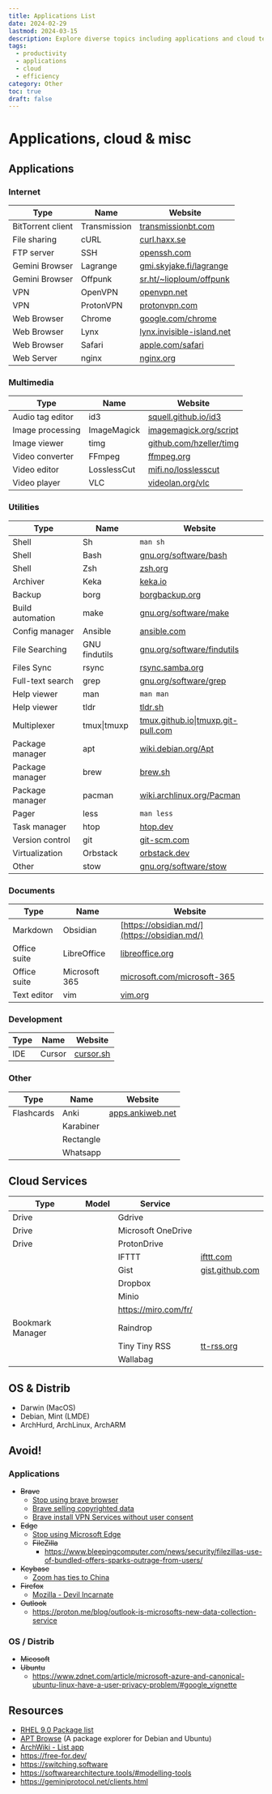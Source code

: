```yaml
---
title: Applications List
date: 2024-02-29
lastmod: 2024-03-15
description: Explore diverse topics including applications and cloud technology
tags:
  - productivity
  - applications
  - cloud
  - efficiency
category: Other
toc: true
draft: false
---
```


# Applications, cloud & misc

## Applications

### Internet

| Type              | Name         | Website                                                         |
| ----------------- | ------------ | --------------------------------------------------------------- |
| BitTorrent client | Transmission | [transmissionbt.com](https://transmissionbt.com/)               |
| File sharing      | cURL         | [curl.haxx.se](https://curl.haxx.se/)                           |
| FTP server        | SSH          | [openssh.com](https://www.openssh.com/)                         |
| Gemini Browser    | Lagrange     | [gmi.skyjake.fi/lagrange](https://gmi.skyjake.fi/lagrange)      |
| Gemini Browser    | Offpunk      | [sr.ht/~lioploum/offpunk](https://sr.ht/~lioploum/offpunk/)     |
| VPN               | OpenVPN      | [openvpn.net](https://openvpn.net/)                             |
| VPN               | ProtonVPN    | [protonvpn.com](https://protonvpn.com/)                         |
| Web Browser       | Chrome       | [google.com/chrome](https://www.google.com/chrome/)             |
| Web Browser       | Lynx         | [lynx.invisible-island.net](https://lynx.invisible-island.net/) |
| Web Browser       | Safari       | [apple.com/safari](https://www.apple.com/safari/)               |
| Web Server        | nginx        | [nginx.org](https://nginx.org/)                                 |

### Multimedia

| Type             | Name        | Website                                                                |
| ---------------- | ----------- | ---------------------------------------------------------------------- |
| Audio tag editor | id3         | [squell.github.io/id3](https://squell.github.io/id3/)                  |
| Image processing | ImageMagick | [imagemagick.org/script](https://www.imagemagick.org/script/index.php) |
| Image viewer     | timg        | [github.com/hzeller/timg](https://github.com/hzeller/timg)             |
| Video converter  | FFmpeg      | [ffmpeg.org](https://ffmpeg.org/)                                      |
| Video editor     | LosslessCut | [mifi.no/losslesscut](https://mifi.no/losslesscut/)                    |
| Video player     | VLC         | [videolan.org/vlc](https://www.videolan.org/vlc/)                      |

### Utilities

| Type             | Name          | Website                                                                                     |
| ---------------- | ------------- | ------------------------------------------------------------------------------------------- |
| Shell            | Sh            | `man sh`                                                                                    |
| Shell            | Bash          | [gnu.org/software/bash](https://www.gnu.org/software/bash/)                                 |
| Shell            | Zsh           | [zsh.org](https://www.zsh.org/)                                                             |
| Archiver         | Keka          | [keka.io](https://www.keka.io/en/)                                                          |
| Backup           | borg          | [borgbackup.org](https://www.borgbackup.org/)                                               |
| Build automation | make          | [gnu.org/software/make](https://www.gnu.org/software/make/)                                 |
| Config manager   | Ansible       | [ansible.com](https://www.ansible.com/)                                                     |
| File Searching   | GNU findutils | [gnu.org/software/findutils](https://www.gnu.org/software/findutils/)                       |
| Files Sync       | rsync         | [rsync.samba.org](https://rsync.samba.org/)                                                 |
| Full-text search | grep          | [gnu.org/software/grep](https://www.gnu.org/software/grep/)                                 |
| Help viewer      | man           | `man man`                                                                                   |
| Help viewer      | tldr          | [tldr.sh](https://tldr.sh/)                                                                 |
| Multiplexer      | tmux\|tmuxp   | [tmux.github.io](https://tmux.github.io/)\|[tmuxp.git-pull.com](https://tmuxp.git-pull.com) |
| Package manager  | apt           | [wiki.debian.org/Apt](https://wiki.debian.org/Apt)                                          |
| Package manager  | brew          | [brew.sh](https://brew.sh)                                                                  |
| Package manager  | pacman        | [wiki.archlinux.org/Pacman](https://wiki.archlinux.org/title/Pacman)                        |
| Pager            | less          | `man less`                                                                                  |
| Task manager     | htop          | [htop.dev](https://htop.dev)                                                                |
| Version control  | git           | [git-scm.com](https://git-scm.com)                                                          |
| Virtualization   | Orbstack      | [orbstack.dev](https://orbstack.dev)                                                        |
| Other            | stow          | [gnu.org/software/stow](https://www.gnu.org/software/stow/)                                 |

### Documents

| Type         | Name          | Website                                                                |
| ------------ | ------------- | ---------------------------------------------------------------------- |
| Markdown     | Obsidian      | [https://obsidian.md/](https://obsidian.md/)                           |
| Office suite | LibreOffice   | [libreoffice.org](https://www.libreoffice.org/)                        |
| Office suite | Microsoft 365 | [microsoft.com/microsoft-365](https://www.microsoft.com/microsoft-365) |
| Text editor  | vim           | [vim.org](https://www.vim.org/)                                        |

### Development

| Type | Name   | Website                        |
| ---- | ------ | ------------------------------ |
| IDE  | Cursor | [cursor.sh](https://cursor.sh) |

<!--
### Security
### Science
-->

### Other

| Type       | Name      | Website                                       |
| ---------- | --------- | --------------------------------------------- |
| Flashcards | Anki      | [apps.ankiweb.net](https://apps.ankiweb.net/) |
|            | Karabiner |                                               |
|            | Rectangle |                                               |
|            | Whatsapp  |                                               |

<!--
### Not used but usefull

#### Internet

| Type              | Name        | Website                                                                                        |
| ----------------- | ----------- | ---------------------------------------------------------------------------------------------- |
| VPN               | Mullvald    | [mullvad.net](https://mullvad.net/)                                                            |
| Proxy cache       | Varnish     | [varnish-cache.org](https://varnish-cache.org/)                                                |
| Web Browser       | Chromium    | [chromium.org](https://www.chromium.org/)                                                      |
| Web Browser       | Firefox     | [mozilla.com/firefox](https://mozilla.com/firefox/)                                            |
| Web Browser       | Opera       | [opera.com](https://opera.com/)                                                                |
| Web Server        | Apache HTTP | [httpd.apache.org](https://httpd.apache.org/)                                                  |
| Web Server        | Traefik     | [traefik.io/traefik](https://traefik.io/traefik/)                                              |
| File sharing      | HTTPie      | [github.com/httpie/httpie](https://github.com/httpie/httpie)                                   |
| File sharing      | wget        | [gnu.org/software/wget](https://www.gnu.org/software/wget/)                                    |
| Cloud sync client | aws-cli     | [aws.amazon.com/cli](https://aws.amazon.com/cli/)                             |
| FTP client        | Putty       | [chiark.greenend.org.uk/~sgtatham/putty](https://www.chiark.greenend.org.uk/~sgtatham/putty/)  |

#### Utilities

| Type            | Name               | Website                                                   |
| --------------- | ------------------ | --------------------------------------------------------- |
| Archiver        | 7zip               |                                                           |
| Terminal        | Terminator         | [gnome-terminator.org](https://gnome-terminator.org/)     |
| Diff / Merge    | meld               |                                                           |
| IDE             | VSCodium           |                                                           |
|                 | Midnight Commander | [midnight-commander.org](https://midnight-commander.org/) |
| Version Control | svn                |                                                           |
| Version Control | mercurial          |                                                           |

#### Other

- WeChat

### Not tested yet

#### Internet

| Type              | Name                   | Website                                                                                                      |
| ----------------- | ---------------------- | ------------------------------------------------------------------------------------------------------------ |
| Proxy server      | Brook                  | [txthinking.github.io/brook](https://txthinking.github.io/brook/)                                            |
| Proxy server      | Geph                   | [geph.io](https://geph.io/en/)                                                                               |
|                   | Arti                   | [gitlab.torproject.org/tpo/core/arti](https://gitlab.torproject.org/tpo/core/arti)                           |
|                   | Tor                    | [torproject.org](https://www.torproject.org/)                                                                |
| Web Browser       | Canary                 | [google.com/chrome/canary](https://www.google.com/chrome/canary/)                                            |
| Web Browser       | Catalyst               | [getcatalyst.eu.org](https://getcatalyst.eu.org/)                                                            |
| Web Browser       | Min                    | [minbrowser.org](https://minbrowser.org/)                                                                    |
| Web Browser       | Ungoogled Chromium     | [github.com/ungoogled-software/ungoogled-chromium](https://github.com/ungoogled-software/ungoogled-chromium) |
| Web Browser       | Vivaldi                | [vivaldi.com](https://vivaldi.com/)                                                                          |
| Gemini Browser    | Amfora                 | [github.com/makeworld-the-better-one/amfora](https://github.com/makeworld-the-better-one/amfora)             |
| Gemini Browser    | Bombabillo             | [bombadillo.colorfield.space](https://bombadillo.colorfield.space/)                                          |
| Gemini Browser    | Geopard                | [github.com/ranfdev/Geopard](https://github.com/ranfdev/Geopard)                                             |
| Web Server        | Caddy                  | [caddyserver.com](https://caddyserver.com/)                                                                  |
| Web Server        | darkhttpd              | [unix4lyfe.org/darkhttpd](https://unix4lyfe.org/darkhttpd/)                                                  |
| Web Server        | Python lib http.server | [docs.python.org/3/library/http.server.html](https://docs.python.org/3/library/http.server.html)             |
| Web Server        | quark                  | [tools.suckless.org/quark](https://tools.suckless.org/quark/)                                                |
| Web Server        | webhook                | [github.com/adnanh/webhook](https://github.com/adnanh/webhook)                                               |
| Web Perf test     | Vegeta                 | [github.com/tsenart/vegeta](https://github.com/tsenart/vegeta)                                               |
| Cloud storage     | Cozy                   | [cozy.io](https://cozy.io/)                                                                                  |
| Cloud storage     | NextCloud              | [nextcloud.com](https://nextcloud.com/)                                                                      |
| Cloud storage     | Pydio                  | [pydio.com](https://pydio.com/en)                                                                            |
| Cloud storage     | Seafile                | [seafile.com](https://www.seafile.com/en/home/)                                                              |
| Cloud sync client | Rclone                 | [rclone.org](https://rclone.org/)                                                                            |
| Cloud sync client | Rclone Browser         | [github.com/kapitainsky/RcloneBrowser](https://github.com/kapitainsky/RcloneBrowser)                         |
| Cloud sync client | Gdrive 3               | [github.com/glotlabs/gdrive](https://github.com/glotlabs/gdrive)                                             |
| Cloud sync client | Baidu Netdisk          | [pan.baidu.com](https://pan.baidu.com/)                                                                      |
| Cloud sync client | Backblaze B2           | [backblaze.com/b2/cloud-storage.html](https://www.backblaze.com/b2/cloud-storage.html)                       |
| Cloud sync client | Baidu Netdisk          | [pan.baidu.com](https://pan.baidu.com/)                                                                      |
| Cloud sync client | Cozy Drive             | [cozy-labs.github.io/cozy-desktop](https://cozy-labs.github.io/cozy-desktop/)                                |
| Cloud sync client | Dropbox                | [dropbox.com](https://www.dropbox.com/)                                                                      |
| Cloud sync client | Nextcloud Client       | [nextcloud.com](https://nextcloud.com/)                                                                      |
| Cloud sync client | OneDrive               | [https://github.com/skilion/onedrive](https://github.com/skilion/onedrive)                                   |
| Cloud sync client | PydioSync              | [pydio.com](https://pydio.com/)                                                                              |
| Cloud sync client | Seafile Client         | [seafile.com](https://www.seafile.com/)                                                                      |
| Blog engine       | Diaspora               | [diasporafoundation.org](https://diasporafoundation.org/)                                                    |

- https://sqlgpt.cn/en
- dbeaver
- https://harlequin.sh
- pgcli

#### Multimedia

| Type             | Name     | Website                                            |
| ---------------- | -------- | -------------------------------------------------- |
| Audio players    | Cozy     | [cozy.geigi.de](https://cozy.geigi.de/)            |
| Audio editors    | Audacity | [audacityteam.org](https://www.audacityteam.org/)  |
| Audio tag editor | Beets    | [beets.io](https://beets.io/)                      |

#### Utilities

- https://www.syncany.org
- rename
- f2 [https://github.com/ayoisaiah/f2](https://github.com/ayoisaiah/f2)
- jq JSON tool [https://stedolan.github.io/jq/](https://stedolan.github.io/jq/)

##### Code forge clients

- **git-open** [https://github.com/paulirish/git-open](https://github.com/paulirish/git-open)
- **github-cli** [https://github.com/cli/cli](https://github.com/cli/cli)
- **hub** [https://hub.github.com](https://hub.github.com/)

#### Build automation

- Bazel [https://bazel.build/](https://bazel.build/)
- Phing [https://www.phing.info/](https://www.phing.info/)

#### API documentation browsers
zeal ?
-->

## Cloud Services

| Type             | Model | Service              |                                             |
| ---------------- | ----- | -------------------- | ------------------------------------------- |
| Drive            |       | Gdrive               |                                             |
| Drive            |       | Microsoft OneDrive   |                                             |
| Drive            |       | ProtonDrive          |                                             |
|                  |       | IFTTT                | [ifttt.com](https://ifttt.com)              |
|                  |       | Gist                 | [gist.github.com](https://gist.github.com/) |
|                  |       | Dropbox              |                                             |
|                  |       | Minio                |                                             |
|                  |       | https://miro.com/fr/ |                                             |
| Bookmark Manager |       | Raindrop             |
|                  |       | Tiny Tiny RSS        | [tt-rss.org](https://tt-rss.org/)           |
|                  |       | Wallabag             |                                             |

## OS & Distrib

- Darwin (MacOS)
- Debian, Mint (LMDE)
- ArchHurd, ArchLinux, ArchARM

## Avoid!

### Applications

- ~~Brave~~
  - [Stop using brave browser](https://www.spacebar.news/stop-using-brave-browser/)
  - [Brave selling copyrighted data](https://stackdiary.com/brave-selling-copyrighted-data-for-ai-training/)
  - [Brave install VPN Services without user consent](https://www.ghacks.net/2023/10/18/brave-is-installing-vpn-services-without-user-consent/)
- ~~Edge~~
  - [Stop using Microsoft Edge](https://www.howtogeek.com/888506/stop-using-microsoft-edge/)
  - ~~FileZilla~~
    - https://www.bleepingcomputer.com/news/security/filezillas-use-of-bundled-offers-sparks-outrage-from-users/
- ~~Keybase~~
  - [Zoom has ties to China](https://theintercept.com/2020/04/03/zooms-encryption-is-not-suited-for-secrets-and-has-surprising-links-to-china-researchers-discover/)
- ~~Firefox~~
  - [Mozilla - Devil Incarnate](https://digdeeper.neocities.org/articles/mozilla)
- ~~Outlook~~
  - https://proton.me/blog/outlook-is-microsofts-new-data-collection-service

### OS / Distrib

- ~~Micosoft~~
- ~~Ubuntu~~
  - https://www.zdnet.com/article/microsoft-azure-and-canonical-ubuntu-linux-have-a-user-privacy-problem/#google_vignette

## Resources

- [RHEL 9.0 Package list](https://access.redhat.com/documentation/en-us/red_hat_enterprise_linux/9/html/package_manifest/repositories)
- [APT Browse](https://www.apt-browse.org) (A package explorer for Debian and Ubuntu)
- [ArchWiki - List app](https://wiki.archlinux.org/title/List_of_applications)
- https://free-for.dev/
- https://switching.software
- https://softwarearchitecture.tools/#modelling-tools
- https://geminiprotocol.net/clients.html
